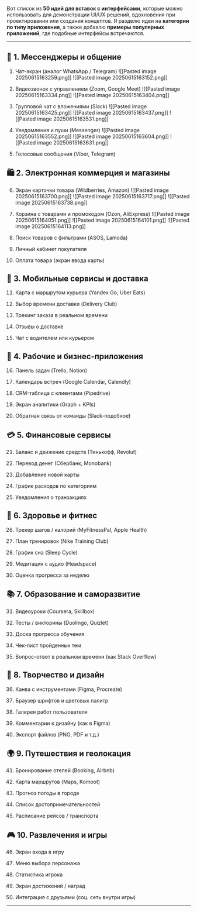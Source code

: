Вот список из **50 идей для вставок с интерфейсами**, которые можно использовать для демонстрации UI/UX решений, вдохновения при проектировании или создания концептов. Я разделю идеи на **категории по типу приложения**, а также добавлю **примеры популярных приложений**, где подобные интерфейсы встречаются.

---

## 📱 1. **Мессенджеры и общение**

1. Чат-экран (аналог WhatsApp / Telegram)
    ![[Pasted image 20250615163259.png]] ![[Pasted image 20250615163152.png]]
2. Видеозвонок с управлением (Zoom, Google Meet)
    ![[Pasted image 20250615163334.png]] ![[Pasted image 20250615163404.png]]
 
3. Групповой чат с вложениями (Slack)
    ![[Pasted image 20250615163425.png]] ![[Pasted image 20250615163437.png]] ![[Pasted image 20250615163531.png]]
4. Уведомления и пуши (Messenger)
    ![[Pasted image 20250615163552.png]] ![[Pasted image 20250615163604.png]] ![[Pasted image 20250615163631.png]]
5. Голосовые сообщения (Viber, Telegram)
    

## 🛍 2. **Электронная коммерция и магазины**

6. Экран карточки товара (Wildberries, Amazon)
    ![[Pasted image 20250615163700.png]] ![[Pasted image 20250615163717.png]] ![[Pasted image 20250615163738.png]]
 
 
7. Корзина с товарами и промокодом (Ozon, AliExpress)
    ![[Pasted image 20250615164051.png]] ![[Pasted image 20250615164101.png]] ![[Pasted image 20250615164113.png]]
 
 
8. Поиск товаров с фильтрами (ASOS, Lamoda)
    
9. Личный кабинет покупателя
    
10. Оплата товара (экран ввода карты)
    

## 🚗 3. **Мобильные сервисы и доставка**

11. Карта с маршрутом курьера (Yandex Go, Uber Eats)
    
12. Выбор времени доставки (Delivery Club)
    
13. Трекинг заказа в реальном времени
    
14. Отзывы о доставке
    
15. Чат с водителем или курьером
    

## 💼 4. **Рабочие и бизнес-приложения**

16. Панель задач (Trello, Notion)
    
17. Календарь встреч (Google Calendar, Calendly)
    
18. CRM-таблица с клиентами (Pipedrive)
    
19. Экран аналитики (Graph + KPIs)
    
20. Обратная связь от команды (Slack-подобное)
    

## 💳 5. **Финансовые сервисы**

21. Баланс и движение средств (Тинькофф, Revolut)
    
22. Перевод денег (Сбербанк, Monobank)
    
23. Добавление новой карты
    
24. График расходов по категориям
    
25. Уведомления о транзакциях
    

## 🧘 6. **Здоровье и фитнес**

26. Трекер шагов / калорий (MyFitnessPal, Apple Health)
    
27. План тренировок (Nike Training Club)
    
28. График сна (Sleep Cycle)
    
29. Медитация с аудио (Headspace)
    
30. Оценка прогресса за неделю
    

## 📚 7. **Образование и саморазвитие**

31. Видеоуроки (Coursera, Skillbox)
    
32. Тесты / викторины (Duolingo, Quizlet)
    
33. Доска прогресса обучения
    
34. Чек-лист пройденных тем
    
35. Вопрос–ответ в реальном времени (как Stack Overflow)
    

## 🎨 8. **Творчество и дизайн**

36. Канва с инструментами (Figma, Procreate)
    
37. Браузер шрифтов и цветовых палитр
    
38. Галерея работ пользователя
    
39. Комментарии к дизайну (как в Figma)
    
40. Экспорт файлов (PNG, PDF и т.д.)
    

## 🌍 9. **Путешествия и геолокация**

41. Бронирование отелей (Booking, Airbnb)
    
42. Карта маршрутов (Maps, Komoot)
    
43. Прогноз погоды в городе
    
44. Список достопримечательностей
    
45. Расписание рейсов / транспорта
    

## 🎮 10. **Развлечения и игры**

46. Экран входа в игру
    
47. Меню выбора персонажа
    
48. Статистика игрока
    
49. Экран достижений / наград
    
50. Интеграция с друзьями (соц. сеть внутри игры)
    

---

